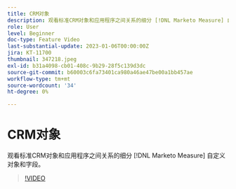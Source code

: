 ```yaml
---
title: CRM对象
description: 观看标准CRM对象和应用程序之间关系的细分 [!DNL Marketo Measure] 自定义对象和字段。
role: User
level: Beginner
doc-type: Feature Video
last-substantial-update: 2023-01-06T00:00:00Z
jira: KT-11700
thumbnail: 347218.jpeg
exl-id: b31a4098-cb01-408c-9b29-28f5c139d3dc
source-git-commit: b60003c6fa73401ca980a46ae47be00a1bb457ae
workflow-type: tm+mt
source-wordcount: '34'
ht-degree: 0%

---
```


# CRM对象

观看标准CRM对象和应用程序之间关系的细分 [!DNL Marketo Measure] 自定义对象和字段。

>[!VIDEO](https://video.tv.adobe.com/v/347218/?quality=12&learn=on)
